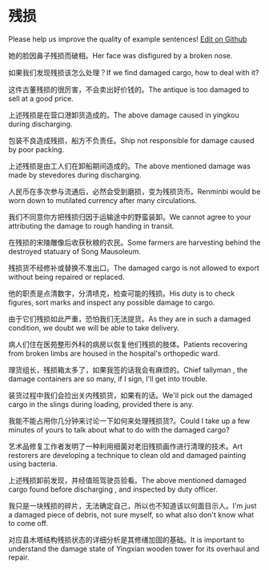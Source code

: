 # 残损

Please help us improve the quality of example sentences! [Edit on Github](https://github.com/jiyushe/jiyu-example-sentence-source/blob/main/chinese/cansun.md)

<p><span class="chinese">她的脸因鼻子残损而破相。</span><span class="english">Her face was disfigured by a broken nose.</span></p>

<p><span class="chinese">如果我们发现残损该怎么处理？</span><span class="english">If we find damaged cargo, how to deal with it?</span></p>

<p><span class="chinese">这件古董残损的很厉害，不会卖出好价钱的。</span><span class="english">The antique is too damaged to sell at a good price.</span></p>

<p><span class="chinese">上述残损是在营口港卸货造成的。</span><span class="english">The above damage caused in yingkou during discharging.</span></p>

<p><span class="chinese">包装不良造成残损，船方不负责任。</span><span class="english">Ship not responsible for damage caused by poor packing.</span></p>

<p><span class="chinese">上述残损是由工人们在卸船期间造成的。</span><span class="english">The above mentioned damage was made by stevedores during discharging.</span></p>

<p><span class="chinese">人民币在多次参与流通后，必然会受到磨损，变为残损货币。</span><span class="english">Renminbi would be worn down to mutilated currency after many circulations.</span></p>

<p><span class="chinese">我们不同意你方把残损归因于运输途中的野蛮装卸。</span><span class="english">We cannot agree to your attributing the damage to rough handing in transit.</span></p>

<p><span class="chinese">在残损的宋陵雕像后收获秋粮的农民。</span><span class="english">Some farmers are harvesting behind the destroyed statuary of Song Mausoleum.</span></p>

<p><span class="chinese">残损货不经修补或替换不准出口。</span><span class="english">The damaged cargo is not allowed to export without being repaired or replaced.</span></p>

<p><span class="chinese">他的职责是点清数字，分清啧克，检查可能的残损。</span><span class="english">His duty is to check figures, sort marks and inspect any possible damage to cargo.</span></p>

<p><span class="chinese">由于它们残损如此严重，恐怕我们无法提货。</span><span class="english">As they are in such a damaged condition, we doubt we will be able to take delivery.</span></p>

<p><span class="chinese">病人们住在医苑整形外科的病房以恢复他们残损的肢体。</span><span class="english">Patients recovering from broken limbs are housed in the hospital's orthopedic ward.</span></p>

<p><span class="chinese">理货组长，残损箱太多了，如果我签的话我会有麻烦的。</span><span class="english">Chief tallyman , the damage containers are so many, if I sign, I'll get into trouble.</span></p>

<p><span class="chinese">装货过程中我们会捡出关内残损货，如果有的话。</span><span class="english">We'll pick out the damaged cargo in the slings during loading, provided there is any.</span></p>

<p><span class="chinese">我能不能占用你几分钟来讨论一下如何来处理残损货?。</span><span class="english">Could I take up a few minutes of yours to talk about what to do with the damaged cargo?</span></p>

<p><span class="chinese">艺术品修复工作者发明了一种利用细菌对老旧残损画作进行清理的技术。</span><span class="english">Art restorers are developing a technique to clean old and damaged painting using bacteria.</span></p>

<p><span class="chinese">上述残损卸前发现，并经值班驾驶员验看。</span><span class="english">The above mentioned damaged cargo found before discharging , and inspected by duty officer.</span></p>

<p><span class="chinese">我只是一块残损的碎片，无法确定自己，所以也不知道该以何面目示人。</span><span class="english">I'm just a damaged piece of debris, not sure myself, so what also don't know what to come off.</span></p>

<p><span class="chinese">对应县木塔结构残损状态的详细分析是其修缮加固的基础。</span><span class="english">It is important to understand the damage state of Yingxian wooden tower for its overhaul and repair.</span></p>

